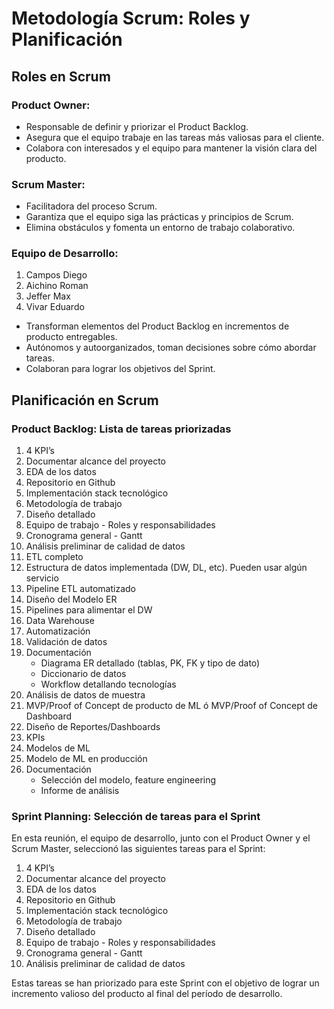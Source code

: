 # Metodología Scrum: Roles y Planificación

## Roles en Scrum

### Product Owner: 

- Responsable de definir y priorizar el Product Backlog.
- Asegura que el equipo trabaje en las tareas más valiosas para el cliente.
- Colabora con interesados y el equipo para mantener la visión clara del producto.

### Scrum Master: 

- Facilitadora del proceso Scrum.
- Garantiza que el equipo siga las prácticas y principios de Scrum.
- Elimina obstáculos y fomenta un entorno de trabajo colaborativo.

### Equipo de Desarrollo:

1. Campos Diego
2. Aichino Roman
3. Jeffer Max
4. Vivar Eduardo

- Transforman elementos del Product Backlog en incrementos de producto entregables.
- Autónomos y autoorganizados, toman decisiones sobre cómo abordar tareas.
- Colaboran para lograr los objetivos del Sprint.

## Planificación en Scrum

### Product Backlog: Lista de tareas priorizadas

1. 4 KPI’s
2. Documentar alcance del proyecto
3. EDA de los datos
4. Repositorio en Github
5. Implementación stack tecnológico
6. Metodología de trabajo
7. Diseño detallado
8. Equipo de trabajo - Roles y responsabilidades
9. Cronograma general - Gantt
10. Análisis preliminar de calidad de datos
11. ETL completo
12. Estructura de datos implementada (DW, DL, etc). Pueden usar algún servicio
13. Pipeline ETL automatizado
14. Diseño del Modelo ER
15. Pipelines para alimentar el DW
16. Data Warehouse
17. Automatización
18. Validación de datos
19. Documentación
    - Diagrama ER detallado (tablas, PK, FK y tipo de dato)
    - Diccionario de datos
    - Workflow detallando tecnologías
20. Análisis de datos de muestra
21. MVP/Proof of Concept de producto de ML ó MVP/Proof of Concept de Dashboard
22. Diseño de Reportes/Dashboards
23. KPIs
24. Modelos de ML
25. Modelo de ML en producción
26. Documentación
    - Selección del modelo, feature engineering
    - Informe de análisis


### Sprint Planning: Selección de tareas para el Sprint

En esta reunión, el equipo de desarrollo, junto con el Product Owner y el Scrum Master, seleccionó las siguientes tareas para el Sprint:

1. 4 KPI’s
2. Documentar alcance del proyecto
3. EDA de los datos
4. Repositorio en Github
5. Implementación stack tecnológico
6. Metodología de trabajo
7. Diseño detallado
8. Equipo de trabajo - Roles y responsabilidades
9. Cronograma general - Gantt
10. Análisis preliminar de calidad de datos

Estas tareas se han priorizado para este Sprint con el objetivo de lograr un incremento valioso del producto al final del período de desarrollo.

